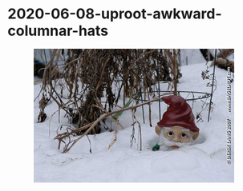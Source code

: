 # 2020-06-08-uproot-awkward-columnar-hats

<p align="center"><img src="img/blog1841_TheBuriedGnome800.jpg" width="400"></p>
